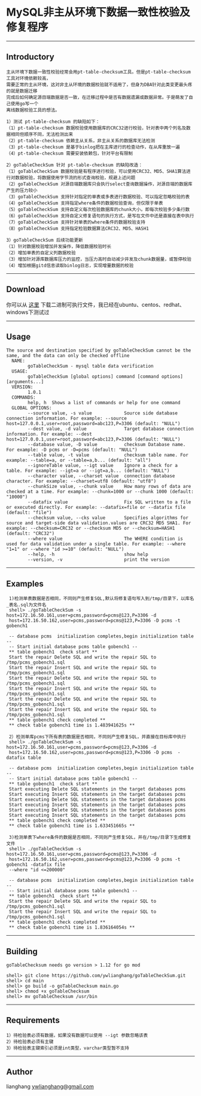 # MySQL非主从环境下数据一致性校验及修复程序 #

----------
##  Introductory ##

    主从环境下数据一致性校验经常会用pt-table-checksum工具。但是pt-table-checksum工具对环境依赖较高，
    需要正常的主从环境，这对非主从环境的数据校验就不适用了，但身为DBA针对此类变更最头疼的就是数据迁移
    完成后如何确定源目端数据是否一致，在迁移过程中是否有数据遗漏或数据异常。于是萌发了自己使用go写一个
    离线数据校验工具的想法。
    
    1）测试 pt-table-checksum 的缺陷如下：
    （1）pt-table-checksum 数据校验使用数据库的CRC32进行校验，针对表中两个列名及数据相同但顺序不同，无法检测出来
    （2）pt-table-checksum 依赖主从关系，非主从关系的数据库无法检测
    （3）pt-table-checksum 是基于binlog把在主库进行的检查动作，在从库重放一遍
    （4）pt-table-checksum 需要安装依赖包，针对平台有限制
     
    2）goTableCheckSum 针对 pt-table-checksum 的缺陷改造：
    （1）goTableCheckSum 数据校验是有程序进行校验，可以使用CRC32、MD5、SHA1算法进行对数据校验，将数据使用字节流的形式查询校验，规避上述问题
    （2）goTableCheckSum 对源目端数据库只会执行select查询数据操作，对源目端的数据库产生的压力较小
    （3）goTableCheckSum 支持针对指定的单表或多表进行数据校验、可以指定忽略校验的表
    （4）goTableCheckSum 支持指定where条件的数据校验查询，但仅限于单表
    （5）goTableCheckSum 支持自定义每次检验数据库的chunk大小。即每次校验多少条行数
    （6）goTableCheckSum 支持自定义修复语句的执行方式，是写在文件中还是直接在表中执行
    （7）goTableCheckSum 支持针对单表的where条件的数据校验支持
    （8）goTableCheckSum 支持指定检验数据算法CRC32、MD5、HASH1

    3）goTableCheckSum 后续功能更新
    （1）针对数据校验增加并发操作，降低数据校验时长
    （2）增加单表的自定义列数据校验
    （3）增加针对源库数据库压力的监控，当压力高时自动减少并发及chunk数据量，或暂停校验
    （4）增加根据gitd信息读取binlog日志，实现增量数据的校验

------

## Download  ##

   你可以从 [这里](https://github.com/ywlianghang/goTableCheckSum/releases/download/1.0.1/goTableCheckSum-1.0.1.tar.gz) 下载二进制可执行文件，我已经在ubuntu、centos、redhat、windows下测试过

-----
## Usage  ##

    The source and destination specified by goTableCheckSum cannot be the same, and the data can only be checked offline
      NAME:
            goTableCheckSum - mysql table data verification
      USAGE:
            goTableCheckSum [global options] command [command options] [arguments...]
      VERSION:
            1.0.1
      COMMANDS:
            help, h  Shows a list of commands or help for one command
      GLOBAL OPTIONS:
            --source value, -s value            Source side database connection information. For example: --source host=127.0.0.1,user=root,password=abc123,P=3306 (default: "NULL")
            --dest value, -d value              Target database connection information. For example: --dest host=127.0.0.1,user=root,password=abc123,P=3306 (default: "NULL")
            --database value, -D value          checksum Database name. For example: -D pcms or -D=pcms (default: "NULL")
            --table value, -t value             checksum table name. For example: --table=a, or --table=a,b... (default: "all")
            --ignoreTable value, --igt value    Ignore a check for a table. For example: --igt=a or --igt=a,b... (default: "NULL")
            --character value, --charset value  connection database character. For example: --charset=utf8 (default: "utf8")
            --chunkSize value, --chunk value    How many rows of data are checked at a time. For example: --chunk=1000 or --chunk 1000 (default: "10000")
            --datafix value                     Fix SQL written to a file or executed directly. For example: --datafix=file or --datafix file (default: "file")
            --checksum value, --cks value       Specifies algorithms for source and target-side data validation.values are CRC32 MD5 SHA1. For example: --checksum=CRC32 or --checksum MD5 or --checksum=HASH1 (default: "CRC32")
            --where value                       The WHERE condition is used for data validation under a single table. For example: --where "1=1" or --where "id >=10" (default: "NULL")
            --help, -h                          show help
            --version, -v                       print the version

--------
## Examples ##

     1)检测单表数据是否相同，不同则产生修复SQL,默认将修复语句写入到/tmp/目录下，以库名_表名.sql为文件名
     shell> ./goTableCheckSum -s host=172.16.50.161,user=pcms,password=pcms@123,P=3306 -d 
     host=172.16.50.162,user=pcms,password=pcms@123,P=3306 -D pcms -t gobench1
    
     -- database pcms  initialization completes,begin initialization table -- 
     -- Start initial database pcms table gobench1 -- 
     ** table gobench1  check start ** 
     Start the repair Delete SQL and write the repair SQL to /tmp/pcms_gobench1.sql
     Start the repair Insert SQL and write the repair SQL to /tmp/pcms_gobench1.sql
     Start the repair Delete SQL and write the repair SQL to /tmp/pcms_gobench1.sql
     Start the repair Insert SQL and write the repair SQL to /tmp/pcms_gobench1.sql
     Start the repair Delete SQL and write the repair SQL to /tmp/pcms_gobench1.sql
     Start the repair Insert SQL and write the repair SQL to /tmp/pcms_gobench1.sql
     ** table gobench1 check completed ** 
     ** check table gobench1 time is 1.483941625s ** 
     
     2）检测单库pcms下所有表的数据是否相同，不同则产生修复SQL，并直接在目标库中执行
     shell> ./goTableCheckSum -s host=172.16.50.161,user=pcms,password=pcms@123,P=3306 -d 
     host=172.16.50.162,user=pcms,password=pcms@123,P=3306 -D pcms  -datafix table

     -- database pcms  initialization completes,begin initialization table -- 
     -- Start initial database pcms table gobench1 -- 
     ** table gobench1  check start ** 
     Start executing Delete SQL statements in the target databases pcms
     Start executing Insert SQL statements in the target databases pcms
     Start executing Delete SQL statements in the target databases pcms
     Start executing Insert SQL statements in the target databases pcms
     Start executing Delete SQL statements in the target databases pcms
     Start executing Insert SQL statements in the target databases pcms
     ** table gobench1 check completed ** 
     ** check table gobench1 time is 1.633451665s **

     3)检测单表下where条件的数据是否相同，不同则产生修复SQL，并在/tmp/目录下生成修复文件
     shell> ./goTableCheckSum -s host=172.16.50.161,user=pcms,password=pcms@123,P=3306 -d 
     host=172.16.50.162,user=pcms,password=pcms@123,P=3306 -D pcms -t gobench1 -datafix file 
     --where "id <=200000"
     
     -- database pcms  initialization completes,begin initialization table -- 
     -- Start initial database pcms table gobench1 -- 
     ** table gobench1  check start ** 
     Start the repair Delete SQL and write the repair SQL to /tmp/pcms_gobench1.sql
     Start the repair Insert SQL and write the repair SQL to /tmp/pcms_gobench1.sql
     ** table gobench1 check completed ** 
     ** check table gobench1 time is 1.836164054s ** 



-------
## Building ##

    goTableChecksum needs go version > 1.12 for go mod
     
    shell> git clone https://github.com/ywlianghang/goTableCheckSum.git
    shell> cd main
    shell> go build -o goTableChecksum main.go
    shell> chmod +x goTableChecksum
    shell> mv goTableChecksum /usr/bin

-----
## Requirements ##

    1）待检验表必须有数据，如果没有数据可以使用 --igt 参数忽略该表
    2）待检验表必须有主键
    3）待检验表主键索引必须是int类型，varchar类型暂不支持

-----
## Author ##

lianghang  ywlianghang@gmail.com
